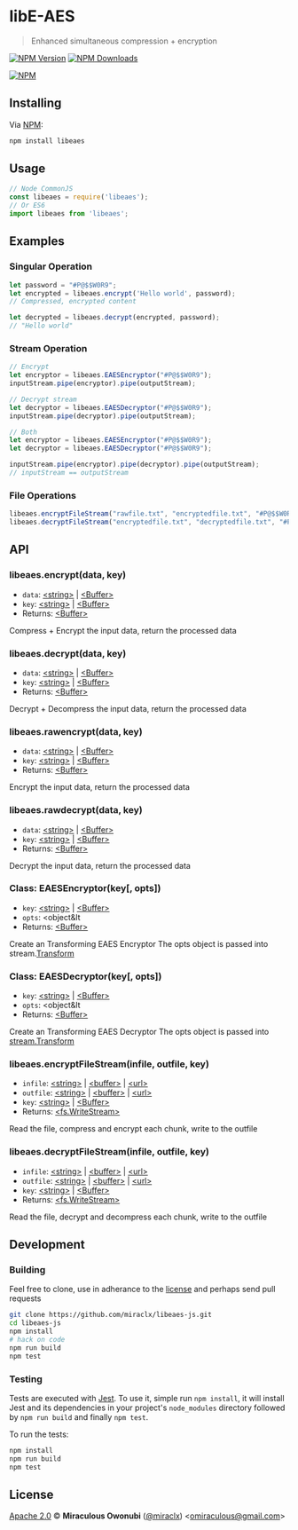 # libE-AES

> Enhanced simultaneous compression + encryption

[![NPM Version][npm-image]][npm-url]
[![NPM Downloads][downloads-image]][downloads-url]

[![NPM][npm-image-url]][npm-url]

## Installing

Via [NPM][npm]:

``` bash
npm install libeaes
```

## Usage

``` javascript
// Node CommonJS
const libeaes = require('libeaes');
// Or ES6
import libeaes from 'libeaes';
```

## Examples

### Singular Operation

``` javascript
let password = "#P@$$W0R9";
let encrypted = libeaes.encrypt('Hello world', password);
// Compressed, encrypted content

let decrypted = libeaes.decrypt(encrypted, password);
// "Hello world"
```

### Stream Operation

``` javascript
// Encrypt
let encryptor = libeaes.EAESEncryptor("#P@$$W0R9");
inputStream.pipe(encryptor).pipe(outputStream);

// Decrypt stream
let decryptor = libeaes.EAESDecryptor("#P@$$W0R9");
inputStream.pipe(decryptor).pipe(outputStream);

// Both
let encryptor = libeaes.EAESEncryptor("#P@$$W0R9");
let decryptor = libeaes.EAESDecryptor("#P@$$W0R9");

inputStream.pipe(encryptor).pipe(decryptor).pipe(outputStream);
// inputStream == outputStream
```

### File Operations

``` javascript
libeaes.encryptFileStream("rawfile.txt", "encryptedfile.txt", "#P@$$W0R9");
libeaes.decryptFileStream("encryptedfile.txt", "decryptedfile.txt", "#P@$$W0R9");
```


## API

### libeaes.encrypt(data, key)

* `data`: [&lt;string&gt;][string] | [&lt;Buffer&gt;][buffer]
* `key`: [&lt;string&gt;][string] | [&lt;Buffer&gt;][buffer]
* Returns: [&lt;Buffer&gt;][buffer]

Compress + Encrypt the input data, return the processed data

### libeaes.decrypt(data, key)

* `data`: [&lt;string&gt;][string] | [&lt;Buffer&gt;][buffer]
* `key`: [&lt;string&gt;][string] | [&lt;Buffer&gt;][buffer]
* Returns: [&lt;Buffer&gt;][buffer]

Decrypt + Decompress the input data, return the processed data

### libeaes.rawencrypt(data, key)

* `data`: [&lt;string&gt;][string] | [&lt;Buffer&gt;][buffer]
* `key`: [&lt;string&gt;][string] | [&lt;Buffer&gt;][buffer]
* Returns: [&lt;Buffer&gt;][buffer]

Encrypt the input data, return the processed data

### libeaes.rawdecrypt(data, key)

* `data`: [&lt;string&gt;][string] | [&lt;Buffer&gt;][buffer]
* `key`: [&lt;string&gt;][string] | [&lt;Buffer&gt;][buffer]
* Returns: [&lt;Buffer&gt;][buffer]

Decrypt the input data, return the processed data

### Class: EAESEncryptor(key[, opts])

* `key`: [&lt;string&gt;][string] | [&lt;Buffer&gt;][buffer]
* `opts`: &lt;object&lt
* Returns: [&lt;Buffer&gt;][buffer]

Create an Transforming EAES Encryptor
The opts object is passed into stream.[Transform][transform]

### Class: EAESDecryptor(key[, opts])

* `key`: [&lt;string&gt;][string] | [&lt;Buffer&gt;][buffer]
* `opts`: &lt;object&lt
* Returns: [&lt;Buffer&gt;][buffer]

Create an Transforming EAES Decryptor
The opts object is passed into [stream.Transform][transform]

### libeaes.encryptFileStream(infile, outfile, key)

* `infile`: [&lt;string&gt;][string] | [&lt;buffer&gt;][buffer] | [&lt;url&gt;][url]
* `outfile`: [&lt;string&gt;][string] | [&lt;buffer&gt;][buffer] | [&lt;url&gt;][url]
* `key`: [&lt;string&gt;][string] | [&lt;Buffer&gt;][buffer]
* Returns: [&lt;fs.WriteStream&gt;](https://nodejs.org/api/fs.html#fs_class_fs_writestream)

Read the file, compress and encrypt each chunk, write to the outfile

### libeaes.decryptFileStream(infile, outfile, key)

* `infile`: [&lt;string&gt;][string] | [&lt;buffer&gt;][buffer] | [&lt;url&gt;][url]
* `outfile`: [&lt;string&gt;][string] | [&lt;buffer&gt;][buffer] | [&lt;url&gt;][url]
* `key`: [&lt;string&gt;][string] | [&lt;Buffer&gt;][buffer]
* Returns: [&lt;fs.WriteStream&gt;](https://nodejs.org/api/fs.html#fs_class_fs_writestream)

Read the file, decrypt and decompress each chunk, write to the outfile

## Development

### Building

Feel free to clone, use in adherance to the [license](#license) and perhaps send pull requests

``` bash
git clone https://github.com/miraclx/libeaes-js.git
cd libeaes-js
npm install
# hack on code
npm run build
npm test
```

### Testing

Tests are executed with [Jest][jest]. To use it, simple run `npm install`, it will install
Jest and its dependencies in your project's `node_modules` directory followed by `npm run build` and finally `npm test`.

To run the tests:

```bash
npm install
npm run build
npm test
```

## License

[Apache 2.0][license] © **Miraculous Owonubi** ([@miraclx][author-url]) &lt;omiraculous@gmail.com&gt;

[npm]:  https://github.com/npm/npm "The Node Package Manager"
[jest]:  https://github.com/facebook/jest "Delightful JavaScript Testing"
[license]:  LICENSE "Apache 2.0 License"
[author-url]: https://github.com/miraclx

[npm-url]: https://npmjs.org/package/libeaes
[npm-image]: https://badgen.net/npm/node/libeaes
[npm-image-url]: https://nodei.co/npm/libeaes.png?stars&downloads
[downloads-url]: https://npmjs.org/package/libeaes
[downloads-image]: https://badgen.net/npm/dm/libeaes

[url]: https://nodejs.org/api/url.html#url_the_whatwg_url_api
[buffer]: https://nodejs.org/api/buffer.html#buffer_class_buffer
[string]: https://developer.mozilla.org/en-US/docs/Web/JavaScript/Data_structures#String_type
[transform]: https://nodejs.org/api/stream.html#stream_class_stream_transform
